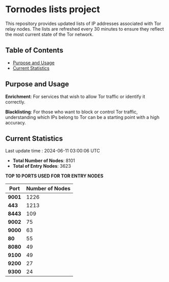 # Tornodes lists project

This repository provides updated lists of IP addresses associated with Tor relay nodes. The lists are refreshed every 30 minutes to ensure they reflect the most current state of the Tor network.

## Table of Contents

- [Purpose and Usage](#purpose-and-usage)
- [Current Statistics](#current-statistics)


## Purpose and Usage

**Enrichment**: For services that wish to allow Tor traffic or identify it correctly.

**Blacklisting**: For those who want to block or control Tor traffic, understanding which IPs belong to Tor can be a starting point with a high accuracy.

## Current Statistics

Last update time : 2024-06-11 03:00:06 UTC

- **Total Number of Nodes**: 8101
- **Total of Entry Nodes**: 3623

**TOP 10 PORTS USED FOR TOR ENTRY NODES**

| **Port** | **Number of Nodes** |
|------|-----------------|
| **9001**   | 1226  |
| **443**   | 1213  |
| **8443**   | 109  |
| **9002**   | 75  |
| **9000**   | 63  |
| **80**   | 55  |
| **8080**   | 49  |
| **9100**   | 49  |
| **9200**   | 27  |
| **9300**   | 24  |

